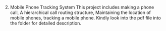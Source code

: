 ﻿2. Mobile Phone Tracking System
    This project includes making a phone call, A hierarchical  call routing structure, Maintaining the location of mobile phones, tracking a mobile phone. Kindly look into the pdf file into the folder for detailed         description.